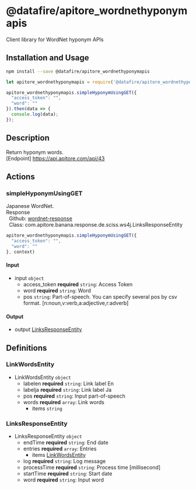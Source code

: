# @datafire/apitore_wordnethyponymapis

Client library for WordNet hyponym APIs

## Installation and Usage
```bash
npm install --save @datafire/apitore_wordnethyponymapis
```
```js
let apitore_wordnethyponymapis = require('@datafire/apitore_wordnethyponymapis').create();

apitore_wordnethyponymapis.simpleHyponymUsingGET({
  "access_token": "",
  "word": ""
}).then(data => {
  console.log(data);
});
```

## Description

Return hyponym words.<BR />[Endpoint] https://api.apitore.com/api/43

## Actions

### simpleHyponymUsingGET
Japanese WordNet.<BR />Response<BR />&nbsp; Github: <a href="https://github.com/keigohtr/apitore-response-parent/tree/master/wordnet-response">wordnet-response</a><BR />&nbsp; Class: com.apitore.banana.response.de.sciss.ws4j.LinksResponseEntity<BR />


```js
apitore_wordnethyponymapis.simpleHyponymUsingGET({
  "access_token": "",
  "word": ""
}, context)
```

#### Input
* input `object`
  * access_token **required** `string`: Access Token
  * word **required** `string`: Word
  * pos `string`: Part-of-speech. You can specify several pos by csv format. [n:noun,v:verb,a:adjective,r:adverb]

#### Output
* output [LinksResponseEntity](#linksresponseentity)



## Definitions

### LinkWordsEntity
* LinkWordsEntity `object`
  * labelen **required** `string`: Link label En
  * labelja **required** `string`: Link label Ja
  * pos **required** `string`: Input part-of-speech
  * words **required** `array`: Link words
    * items `string`

### LinksResponseEntity
* LinksResponseEntity `object`
  * endTime **required** `string`: End date
  * entries **required** `array`: Entries
    * items [LinkWordsEntity](#linkwordsentity)
  * log **required** `string`: Log message
  * processTime **required** `string`: Process time [millisecond]
  * startTime **required** `string`: Start date
  * word **required** `string`: Input word



